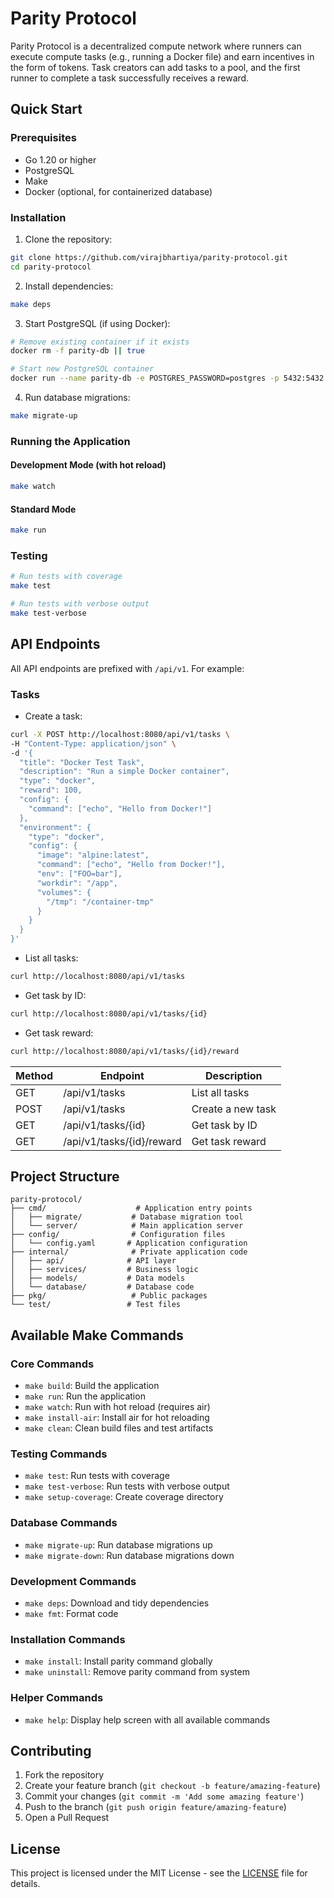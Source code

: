# Parity Protocol

Parity Protocol is a decentralized compute network where runners can execute compute tasks (e.g., running a Docker file) and earn incentives in the form of tokens. Task creators can add tasks to a pool, and the first runner to complete a task successfully receives a reward.

## Quick Start

### Prerequisites

- Go 1.20 or higher
- PostgreSQL
- Make
- Docker (optional, for containerized database)

### Installation

1. Clone the repository:

```bash
git clone https://github.com/virajbhartiya/parity-protocol.git
cd parity-protocol
```

2. Install dependencies:

```bash
make deps
```

3. Start PostgreSQL (if using Docker):

```bash
# Remove existing container if it exists
docker rm -f parity-db || true

# Start new PostgreSQL container
docker run --name parity-db -e POSTGRES_PASSWORD=postgres -p 5432:5432 -d postgres
```

4. Run database migrations:

```bash
make migrate-up
```

### Running the Application

#### Development Mode (with hot reload)

```bash
make watch
```

#### Standard Mode

```bash
make run
```

### Testing

```bash
# Run tests with coverage
make test

# Run tests with verbose output
make test-verbose
```

## API Endpoints

All API endpoints are prefixed with `/api/v1`. For example:

### Tasks

- Create a task:

```bash
curl -X POST http://localhost:8080/api/v1/tasks \
-H "Content-Type: application/json" \
-d '{
  "title": "Docker Test Task",
  "description": "Run a simple Docker container",
  "type": "docker",
  "reward": 100,
  "config": {
    "command": ["echo", "Hello from Docker!"]
  },
  "environment": {
    "type": "docker",
    "config": {
      "image": "alpine:latest",
      "command": ["echo", "Hello from Docker!"],
      "env": ["FOO=bar"],
      "workdir": "/app",
      "volumes": {
        "/tmp": "/container-tmp"
      }
    }
  }
}'
```

- List all tasks:

```bash
curl http://localhost:8080/api/v1/tasks
```

- Get task by ID:

```bash
curl http://localhost:8080/api/v1/tasks/{id}
```

- Get task reward:

```bash
curl http://localhost:8080/api/v1/tasks/{id}/reward
```

| Method | Endpoint                  | Description       |
| ------ | ------------------------- | ----------------- |
| GET    | /api/v1/tasks             | List all tasks    |
| POST   | /api/v1/tasks             | Create a new task |
| GET    | /api/v1/tasks/{id}        | Get task by ID    |
| GET    | /api/v1/tasks/{id}/reward | Get task reward   |

## Project Structure

```
parity-protocol/
├── cmd/                    # Application entry points
│   ├── migrate/           # Database migration tool
│   └── server/            # Main application server
├── config/                # Configuration files
│   └── config.yaml       # Application configuration
├── internal/              # Private application code
│   ├── api/              # API layer
│   ├── services/         # Business logic
│   ├── models/           # Data models
│   └── database/         # Database code
├── pkg/                   # Public packages
└── test/                 # Test files
```

## Available Make Commands

### Core Commands

- `make build`: Build the application
- `make run`: Run the application
- `make watch`: Run with hot reload (requires air)
- `make install-air`: Install air for hot reloading
- `make clean`: Clean build files and test artifacts

### Testing Commands

- `make test`: Run tests with coverage
- `make test-verbose`: Run tests with verbose output
- `make setup-coverage`: Create coverage directory

### Database Commands

- `make migrate-up`: Run database migrations up
- `make migrate-down`: Run database migrations down

### Development Commands

- `make deps`: Download and tidy dependencies
- `make fmt`: Format code

### Installation Commands

- `make install`: Install parity command globally
- `make uninstall`: Remove parity command from system

### Helper Commands

- `make help`: Display help screen with all available commands

## Contributing

1. Fork the repository
2. Create your feature branch (`git checkout -b feature/amazing-feature`)
3. Commit your changes (`git commit -m 'Add some amazing feature'`)
4. Push to the branch (`git push origin feature/amazing-feature`)
5. Open a Pull Request

## License

This project is licensed under the MIT License - see the [LICENSE](LICENSE) file for details.
